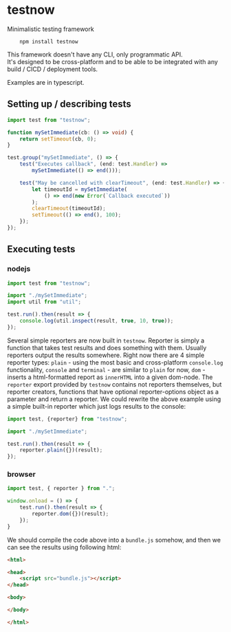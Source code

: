 # testnow

Minimalistic testing framework

```shell
    npm install testnow
```

This framework doesn't have any CLI, only programmatic API.  
It's designed to be cross-platform and to be able to be
integrated with any build / CICD / deployment tools.

Examples are in typescript.

## Setting up / describing tests

```typescript
import test from "testnow";

function mySetImmediate(cb: () => void) {
    return setTimeout(cb, 0);
}

test.group("mySetImmediate", () => {
    test("Executes callback", (end: test.Handler) =>
        mySetImmediate(() => end()));

    test("May be cancelled with clearTimeout", (end: test.Handler) => {
        let timeoutId = mySetImmediate(
            () => end(new Error(`Callback executed`))
        );
        clearTimeout(timeoutId);
        setTimeout(() => end(), 100);
    });
});
```

## Executing tests
### nodejs

```typescript
import test from "testnow";

import "./mySetImmediate";
import util from "util";

test.run().then(result => {
    console.log(util.inspect(result, true, 10, true));
});
```

Several simple reporters are now built in `testnow`. Reporter is simply a function that
takes test results and does something with them. Usually reporters output the results somewhere.
Right now there are 4 simple reporter types: `plain` - using the most basic and cross-platform
`console.log` functionality, `console` and `terminal` - are similar to `plain` for now,
`dom` - inserts a html-formatted report as `innerHTML` into a given dom-node. The `reporter`
export provided by `testnow` contains not reporters themselves, but reporter creators,
functions that have optional reporter-options object as a parameter and return a reporter.
We could rewrite the above example using a simple built-in reporter which just logs results
to the console:

```typescript
import test, {reporter} from "testnow";

import "./mySetImmediate";

test.run().then(result => {
    reporter.plain({})(result);
});
```

### browser

```typescript
import test, { reporter } from ".";

window.onload = () => {
    test.run().then(result => {
        reporter.dom({})(result);
    });
}
```

We should compile the code above into a `bundle.js` somehow, and then we can see the results
using following html:

```html
<html>

<head>
    <script src="bundle.js"></script>
</head>

<body>

</body>

</html>

```
